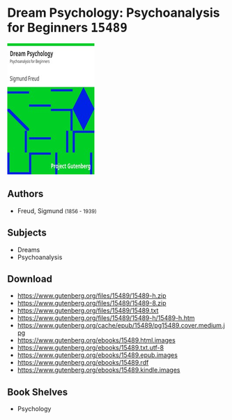 # Dream Psychology: Psychoanalysis for Beginners <kbd>15489</kbd>

![](./cover.medium.jpg "")

## Authors


 - Freud, Sigmund <small>(1856 - 1939)</small>

## Subjects


 - Dreams
 - Psychoanalysis

## Download


 - https://www.gutenberg.org/files/15489/15489-h.zip
 - https://www.gutenberg.org/files/15489/15489-8.zip
 - https://www.gutenberg.org/files/15489/15489.txt
 - https://www.gutenberg.org/files/15489/15489-h/15489-h.htm
 - https://www.gutenberg.org/cache/epub/15489/pg15489.cover.medium.jpg
 - https://www.gutenberg.org/ebooks/15489.html.images
 - https://www.gutenberg.org/ebooks/15489.txt.utf-8
 - https://www.gutenberg.org/ebooks/15489.epub.images
 - https://www.gutenberg.org/ebooks/15489.rdf
 - https://www.gutenberg.org/ebooks/15489.kindle.images

## Book Shelves


 - Psychology
